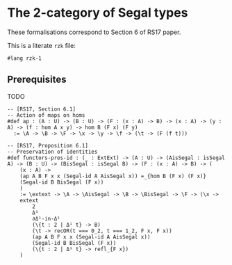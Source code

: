 # The 2-category of Segal types

These formalisations correspond to Section 6 of RS17 paper.

This is a literate `rzk` file:

```rzk
#lang rzk-1
```

## Prerequisites
TODO

```rzk
-- [RS17, Section 6.1]
-- Action of maps on homs
#def ap : (A : U) -> (B : U) -> (F : (x : A) -> B) -> (x : A) -> (y : A) -> (f : hom A x y) -> hom B (F x) (F y)
  := \A -> \B -> \F -> \x -> \y -> \f -> (\t -> (F (f t)))
```

```rzk
-- [RS17, Proposition 6.1]
-- Preservation of identities
#def functors-pres-id : (_ : ExtExt) -> (A : U) -> (AisSegal : isSegal A) -> (B : U) -> (BisSegal : isSegal B) -> (F : (x : A) -> B) -> (
	(x : A) -> 
	(ap A B F x x (Segal-id A AisSegal x)) =_{hom B (F x) (F x)} 
	(Segal-id B BisSegal (F x))
	)
	:= \extext -> \A -> \AisSegal -> \B -> \BisSegal -> \F -> (\x ->
	extext 
		2
		Δ¹
		∂Δ¹-in-Δ¹
		(\{t : 2 | Δ¹ t} -> B)
		(\t -> recOR(t === 0_2, t === 1_2, F x, F x))
		(ap A B F x x (Segal-id A AisSegal x))
		(Segal-id B BisSegal (F x))
		(\{t : 2 | Δ¹ t} -> refl_{F x})
	)
```